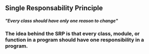 ## Single Responsability Principle 

#### _"Every class should have only one reason to change"_

### The idea behind the SRP is that every class, module, or function in a program should have one responsibility in a program.  





